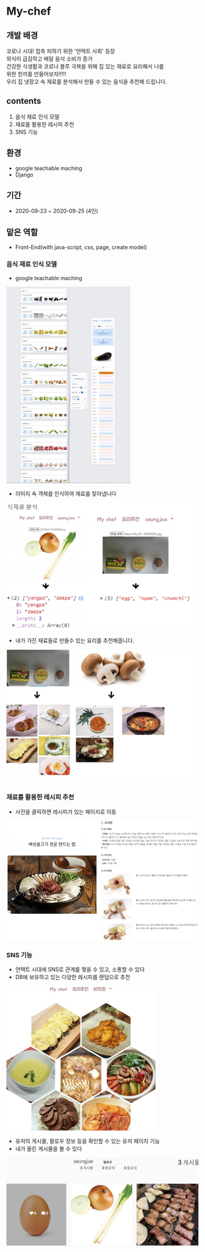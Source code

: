 # My-chef

## 개발 배경

코로나 시대!
접촉 피하기 위한 '언택트 사회' 등장  
외식이 급감하고 배달 음식 소비가 증가  
건강한 식생활과 코로나 블루 극복을 위해 집 있는 재료로 요리해서 나를  
위한 한끼를 만들어보자!!!!!  
우리 집 냉장고 속 재료를 분석해서 만들 수 있는 음식을 추천해 드립니다.

## contents

1. 음식 재료 인식 모델
2. 재료를 활용한 레시피 추천
3. SNS 기능

## 환경

* google teachable maching
* Django

## 기간

* 2020-09-23 ~ 2020-09-25 (4인)

## 맡은 역할

* Front-End(with java-script, css, page, create model)

### 음식 재료 인식 모델

* google teachable maching

![training](/img/training.PNG)

* 이미지 속 객체를 인식하여 재료를 찾아냅니다

![anal](/img/anal.PNG)

* 내가 가진 재료들로 만들수 있는 요리를 추천해줍니다.

![search](/img/search.png)

### 재료를 활용한 레시피 추천

* 사진을 클릭하면 레시피가 있는 페이지로 이동

![reci](/img/reci.png)

### SNS 기능

* 언택트 시대에 SNS로 관계를 맺을 수 있고, 소통할 수 있다
* DB에 보유하고 있는 다양한 레시피를 랜덤으로 추천

![main](/img/main.PNG)

* 유저의 게시물, 팔로우 정보 등을 확인할 수 있는 유저 페이지 기능
* 내가 올린 게시물을 볼 수 있다


![my_info](/img/my_info.PNG)
